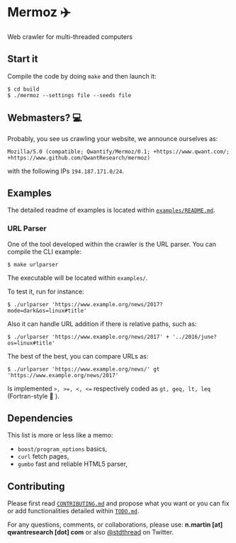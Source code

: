 # Mermoz :airplane:
Web crawler for multi-threaded computers

## Start it
Compile the code by doing `make` and then launch it:
```
$ cd build
$ ./mermoz --settings file --seeds file
```

## Webmasters? :computer: 
Probably, you see us crawling your website, we announce ourselves as:
```
Mozilla/5.0 (compatible; Qwantify/Mermoz/0.1; +https://www.qwant.com/; +https://www.github.com/QwantResearch/mermoz)
```
with the following IPs `194.187.171.0/24`.

## Examples

The detailed readme of examples is located within [`examples/README.md`](examples/README.md).

### URL Parser

One of the tool developed within the crawler is the URL parser.
You can compile the CLI example:
```
$ make urlparser
```
The executable will be located within `examples/`.

To test it, run for instance:
```
$ ./urlparser 'https://www.example.org/news/2017?mode=dark&os=linux#title'
```

Also it can handle URL addition if there is relative paths, such as:
```
$ ./urlparser 'https://www.example.org/news/2017' + '../2016/june?os=linux#title'
```

The best of the best, you can compare URLs as:
```
$ ./urlparser 'https://www.example.org/news/' gt 'https://www.example.org/news/2017'
```
Is implemented `>, >=, <, <=` respectively coded as `gt, geq, lt, leq` (Fortran-style :floppy_disk: ).

## Dependencies
This list is more or less like a memo:
- `boost/program_options` basics,
- `curl` fetch pages,
- `gumbo` fast and reliable HTML5 parser,

## Contributing
Please first read [`CONTRIBUTING.md`](CONTRIBUTING.md) and propose what you want or you can fix or add functionalities detailed
within [`TODO.md`](TODO.md).

For any questions, comments, or collaborations, please use: **n.martin [at] qwantresearch [dot] com** or also [@stdthread](https://www.twitter.com/stdthread) on Twitter.

